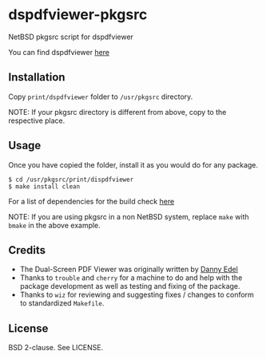 dspdfviewer-pkgsrc
==================

NetBSD pkgsrc script for dspdfviewer

You can find dspdfviewer [here][1]

Installation
------------

Copy `print/dspdfviewer` folder to `/usr/pkgsrc` directory.

NOTE: If your pkgsrc directory is different from above, copy to the respective
place.

Usage
-----

Once you have copied the folder, install it as you would do for any package.

`$ cd /usr/pkgsrc/print/dispdfviewer`<br>
`$ make install clean`

For a list of dependencies for the build check [here][2]

NOTE: If you are using pkgsrc in a non NetBSD system, replace `make` with
`bmake` in the above example.

Credits
-------

* The Dual-Screen PDF Viewer was originally written by [Danny Edel][3]
* Thanks to `trouble` and `cherry` for a machine to do and help with the package
  development as well as testing and fixing of the package.
* Thanks to `wiz` for reviewing and suggesting fixes / changes to conform to
  standardized `Makefile`.

License
-------

BSD 2-clause. See LICENSE.

[1]: http://dspdfviewer.danny-edel.de/
[2]: http://dspdfviewer.danny-edel.de/installation/source/options.html
[3]: https://github.com/dannyedel
